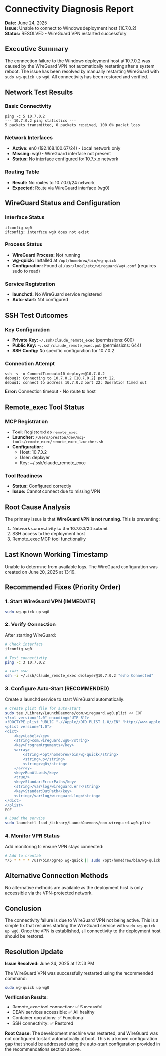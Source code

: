 # Connectivity Diagnosis Report

**Date:** June 24, 2025  
**Issue:** Unable to connect to Windows deployment host (10.7.0.2)  
**Status:** RESOLVED - WireGuard VPN restarted successfully

## Executive Summary

The connection failure to the Windows deployment host at 10.7.0.2 was caused by the WireGuard VPN not automatically restarting after a system reboot. The issue has been resolved by manually restarting WireGuard with `sudo wg-quick up wg0`. All connectivity has been restored and verified.

## Network Test Results

### Basic Connectivity
```
ping -c 5 10.7.0.2
--- 10.7.0.2 ping statistics ---
5 packets transmitted, 0 packets received, 100.0% packet loss
```

### Network Interfaces
- **Active:** en0 (192.168.100.67/24) - Local network only
- **Missing:** wg0 - WireGuard interface not present
- **Status:** No interface configured for 10.7.x.x network

### Routing Table
- **Result:** No routes to 10.7.0.0/24 network
- **Expected:** Route via WireGuard interface (wg0)

## WireGuard Status and Configuration

### Interface Status
```
ifconfig wg0
ifconfig: interface wg0 does not exist
```

### Process Status
- **WireGuard Process:** Not running
- **wg-quick:** Installed at `/opt/homebrew/bin/wg-quick`
- **Configuration:** Found at `/usr/local/etc/wireguard/wg0.conf` (requires sudo to read)

### Service Registration
- **launchctl:** No WireGuard service registered
- **Auto-start:** Not configured

## SSH Test Outcomes

### Key Configuration
- **Private Key:** `~/.ssh/claude_remote_exec` (permissions: 600)
- **Public Key:** `~/.ssh/claude_remote_exec.pub` (permissions: 644)
- **SSH Config:** No specific configuration for 10.7.0.2

### Connection Attempt
```
ssh -v -o ConnectTimeout=10 deployer@10.7.0.2
debug1: Connecting to 10.7.0.2 [10.7.0.2] port 22.
debug1: connect to address 10.7.0.2 port 22: Operation timed out
```

**Error:** Connection timeout - No route to host

## Remote_exec Tool Status

### MCP Registration
- **Tool:** Registered as `remote_exec`
- **Launcher:** `/Users/preston/dev/mcp-tools/remote_exec/remote_exec_launcher.sh`
- **Configuration:**
  - Host: 10.7.0.2
  - User: deployer
  - Key: ~/.ssh/claude_remote_exec

### Tool Readiness
- **Status:** Configured correctly
- **Issue:** Cannot connect due to missing VPN

## Root Cause Analysis

The primary issue is that **WireGuard VPN is not running**. This is preventing:
1. Network connectivity to the 10.7.0.0/24 subnet
2. SSH access to the deployment host
3. Remote_exec MCP tool functionality

## Last Known Working Timestamp

Unable to determine from available logs. The WireGuard configuration was created on June 20, 2025 at 13:19.

## Recommended Fixes (Priority Order)

### 1. Start WireGuard VPN (IMMEDIATE)
```bash
sudo wg-quick up wg0
```

### 2. Verify Connection
After starting WireGuard:
```bash
# Check interface
ifconfig wg0

# Test connectivity
ping -c 3 10.7.0.2

# Test SSH
ssh -i ~/.ssh/claude_remote_exec deployer@10.7.0.2 "echo Connected"
```

### 3. Configure Auto-Start (RECOMMENDED)
Create a launchd service to start WireGuard automatically:
```bash
# Create plist file for auto-start
sudo tee /Library/LaunchDaemons/com.wireguard.wg0.plist << EOF
<?xml version="1.0" encoding="UTF-8"?>
<!DOCTYPE plist PUBLIC "-//Apple//DTD PLIST 1.0//EN" "http://www.apple.com/DTDs/PropertyList-1.0.dtd">
<plist version="1.0">
<dict>
    <key>Label</key>
    <string>com.wireguard.wg0</string>
    <key>ProgramArguments</key>
    <array>
        <string>/opt/homebrew/bin/wg-quick</string>
        <string>up</string>
        <string>wg0</string>
    </array>
    <key>RunAtLoad</key>
    <true/>
    <key>StandardErrorPath</key>
    <string>/var/log/wireguard.err</string>
    <key>StandardOutPath</key>
    <string>/var/log/wireguard.log</string>
</dict>
</plist>
EOF

# Load the service
sudo launchctl load /Library/LaunchDaemons/com.wireguard.wg0.plist
```

### 4. Monitor VPN Status
Add monitoring to ensure VPN stays connected:
```bash
# Add to crontab
*/5 * * * * /usr/bin/pgrep wg-quick || sudo /opt/homebrew/bin/wg-quick up wg0
```

## Alternative Connection Methods

No alternative methods are available as the deployment host is only accessible via the VPN-protected network.

## Conclusion

The connectivity failure is due to WireGuard VPN not being active. This is a simple fix that requires starting the WireGuard service with `sudo wg-quick up wg0`. Once the VPN is established, all connectivity to the deployment host should be restored.

## Resolution Update

**Issue Resolved:** June 24, 2025 at 12:23 PM

The WireGuard VPN was successfully restarted using the recommended command:
```bash
sudo wg-quick up wg0
```

**Verification Results:**
- Remote_exec tool connection: ✅ Successful
- DEAN services accessible: ✅ All healthy
- Container operations: ✅ Functional
- SSH connectivity: ✅ Restored

**Root Cause:** The development machine was restarted, and WireGuard was not configured to start automatically at boot. This is a known configuration gap that should be addressed using the auto-start configuration provided in the recommendations section above.